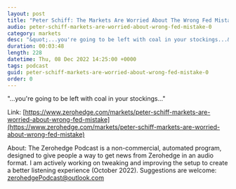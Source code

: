 ```yaml
---
layout: post
title: "Peter Schiff: The Markets Are Worried About The Wrong Fed Mistake"
audio: peter-schiff-markets-are-worried-about-wrong-fed-mistake-0
category: markets
desc: "&quot;...you're going to be left with coal in your stockings...&quot;"
duration: 00:03:48
length: 228
datetime: Thu, 08 Dec 2022 14:25:00 +0000
tags: podcast
guid: peter-schiff-markets-are-worried-about-wrong-fed-mistake-0
order: 0
---
```

&quot;...you're going to be left with coal in your stockings...&quot;

Link: [https://www.zerohedge.com/markets/peter-schiff-markets-are-worried-about-wrong-fed-mistake](https://www.zerohedge.com/markets/peter-schiff-markets-are-worried-about-wrong-fed-mistake)

About: The Zerohedge Podcast is a non-commercial, automated program, designed to give people a way to get news from Zerohedge in an audio format.  I am actively working on tweaking and improving the setup to create a better listening experience (October 2022).  Suggestions are welcome: [zerohedgePodcast@outlook.com](mailto:zerohedgePodcast@outlook.com)